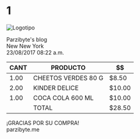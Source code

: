 # 1
<!DOCTYPE html>
<html>
    <head>
        <link rel="stylesheet" href="style.css"> <script src="script.js"></script>
    </head>
    <body>
        <div class="ticket">
            <img
                src="https://yt3.ggpht.com/-3BKTe8YFlbA/AAAAAAAAAAI/AAAAAAAAAAA/ad0jqQ4IkGE/s900-c-k-no-mo-rj-c0xffffff/photo.jpg"
                alt="Logotipo">
            <p class="centrado">Parzibyte's blog
                <br>New New York
                <br>23/08/2017 08:22 a.m.</p>
            <table>
                <thead>
                    <tr>
                        <th class="cantidad">CANT</th>
                        <th class="producto">PRODUCTO</th>
                        <th class="precio">$$</th>
                    </tr>
                </thead>
                <tbody>
                    <tr>
                        <td class="cantidad">1.00</td>
                        <td class="producto">CHEETOS VERDES 80 G</td>
                        <td class="precio">$8.50</td>
                    </tr>
                    <tr>
                        <td class="cantidad">2.00</td>
                        <td class="producto">KINDER DELICE</td>
                        <td class="precio">$10.00</td>
                    </tr>
                    <tr>
                        <td class="cantidad">1.00</td>
                        <td class="producto">COCA COLA 600 ML</td>
                        <td class="precio">$10.00</td>
                    </tr>
                    <tr>
                        <td class="cantidad"></td>
                        <td class="producto">TOTAL</td>
                        <td class="precio">$28.50</td>
                    </tr>
                </tbody>
            </table>
            <p class="centrado">¡GRACIAS POR SU COMPRA!
                <br>parzibyte.me</p>
        </div>
    </body>
</html>
